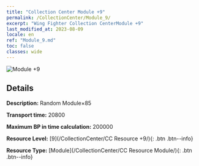 ```yaml
---
title: "Collection Center Module +9"
permalink: /CollectionCenter/Module_9/
excerpt: "Wing Fighter Collection CenterModule +9"
last_modified_at: 2023-08-09
locale: en
ref: "Module_9.md"
toc: false
classes: wide
---
```



![Module +9](/images/cc/CC_Module_6.png)

## Details

  **Description:** Random Module×85

  **Transport time:** 20800

  **Maximum BP in time calculation:** 200000

  **Resource Level:** [9](/CollectionCenter/CC Resource +9/){: .btn .btn--info}

  **Resource Type:** [Module](/CollectionCenter/CC Resource Module/){: .btn .btn--info}

